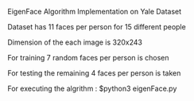 EigenFace Algorithm Implementation on Yale Dataset

Dataset has 11 faces per person for 15 different people

Dimension of the each image is 320x243

For training 7 random faces per person is chosen 

For testing the remaining 4 faces per person is taken 


For executing the algrithm : 
$python3 eigenFace.py 
